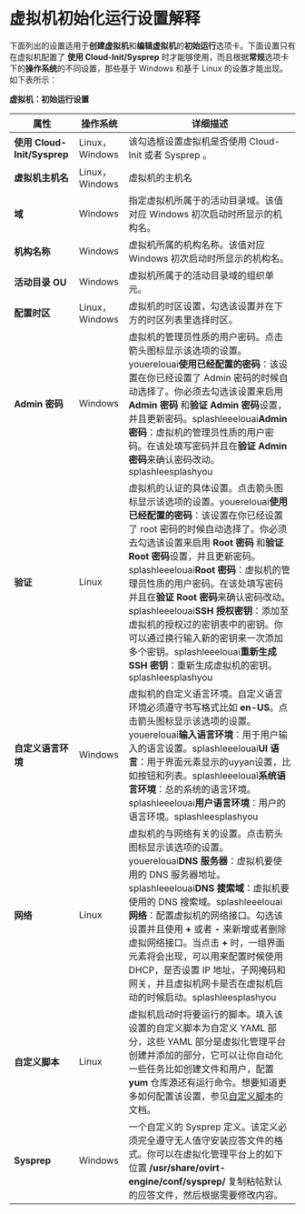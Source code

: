 # 虚拟机初始化运行设置解释

下面列出的设置适用于**创建虚拟机**和**编辑虚拟机**的**初始运行**选项卡。下面设置只有在虚拟机配置了 **使用 Cloud-Init/Sysprep** 时才能够使用，而且根据**常规**选项卡下的**操作系统**的不同设置，那些基于 Windows 和基于 Linux 的设置才能出现。如下表所示：


**虚拟机：初始运行设置**

|属性|操作系统|详细描述|
|----|--------|--------|
|**使用 Cloud-Init/Sysprep**|Linux，Windows|该勾选框设置虚拟机是否使用 Cloud-Init 或者 Sysprep 。|
|**虚拟机主机名**|Linux，Windows|虚拟机的主机名|
|**域**|Windows|指定虚拟机所属于的活动目录域。该值对应 Windows 初次启动时所显示的机构名。|
|**机构名称**|Windows|虚拟机所属的机构名称。该值对应 Windows 初次启动时所显示的机构名。|
|**活动目录 OU**|Windows|虚拟机所属于的活动目录域的组织单元。|
|**配置时区**|Linux，Windows|虚拟机的时区设置，勾选该设置并在下方的时区列表里选择时区。|
|**Admin 密码**|Windows|虚拟机的管理员性质的用户密码。点击箭头图标显示该选项的设置。youerelouai**使用已经配置的密码**：该设置在你已经设置了 Admin 密码的时候自动选择了。你必须去勾选该设置来启用 **Admin 密码** 和**验证 Admin 密码**设置，并且更新密码。splashleeelouai**Admin 密码**：虚拟机的管理员性质的用户密码。在该处填写密码并且在**验证 Admin 密码**来确认密码改动。splashleesplashyou|
|**验证**|Linux|虚拟机的认证的具体设置。点击箭头图标显示该选项的设置。youerelouai**使用已经配置的密码**：该设置在你已经设置了 root 密码的时候自动选择了。你必须去勾选该设置来启用 **Root 密码** 和**验证 Root 密码**设置，并且更新密码。splashleeelouai**Root 密码**：虚拟机的管理员性质的用户密码。在该处填写密码并且在**验证 Root 密码**来确认密码改动。splashleeelouai**SSH 授权密钥**：添加至虚拟机的授权过的密钥表中的密钥。你可以通过换行输入新的密钥来一次添加多个密钥。splashleeelouai**重新生成 SSH 密钥**：重新生成虚拟机的密钥。splashleesplashyou|
|**自定义语言环境**|Windows|虚拟机的自定义语言环境。自定义语言环境必须遵守书写格式比如 **en-US**。点击箭头图标显示该选项的设置。youerelouai**输入语言环境**：用于用户输入的语言设置。splashleeelouai**UI 语言**：用于界面元素显示的uyyan设置，比如按钮和列表。splashleeelouai**系统语言环境**：总的系统的语言环境。splashleeelouai**用户语言环境**：用户的语言环境。splashleesplashyou|
|**网络**|Linux|虚拟机的与网络有关的设置。点击箭头图标显示该选项的设置。youerelouai**DNS 服务器**：虚拟机要使用的 DNS 服务器地址。splashleeelouai**DNS 搜索域**：虚拟机要使用的 DNS 搜索域。splashleeelouai**网络**：配置虚拟机的网络接口。勾选该设置并且使用 **+** 或者 **-** 来新增或者删除虚拟网络接口。当点击 **+** 时，一组界面元素将会出现，可以用来配置时候使用 DHCP，是否设置 IP 地址，子网掩码和网关，并且虚拟机网卡是否在虚拟机启动的时候启动。splashleesplashyou|
|**自定义脚本**|Linux|虚拟机启动时将要运行的脚本。填入该设置的自定义脚本为自定义 YAML 部分，这些 YAML 部分是虚拟化管理平台创建并添加的部分，它可以让你自动化一些任务比如创建文件和用户，配置 **yum** 仓库源还有运行命令。想要知道更多如何配置该设置，参见[自定义脚本](http://www.ovirt.org/Features/vm-init-persistent#Custom_Script)的文档。|
|**Sysprep**|Windows|一个自定义的 Sysprep 定义。该定义必须完全遵守无人值守安装应答文件的格式。你可以在虚拟化管理平台上的如下位置 **/usr/share/ovirt-engine/conf/sysprep/** 复制粘帖默认的应答文件，然后根据需要修改内容。|
